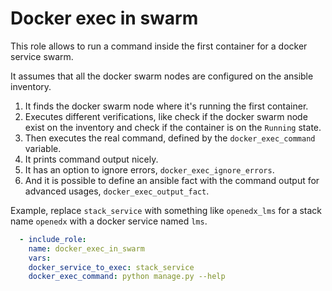 # Docker exec in swarm

This role allows to run a command inside the first container for a docker service swarm.

It assumes that all the docker swarm nodes are configured on the ansible inventory.

1. It finds the docker swarm node where it's running the first container.
2. Executes different verifications, like check if the docker swarm node exist on the inventory and check if the container is on the `Running` state.
3. Then executes the real command, defined by the `docker_exec_command` variable.
4. It prints command output nicely.
5. It has an option to ignore errors, `docker_exec_ignore_errors`.
6. And it is possible to define an ansible fact with the command output for advanced usages, `docker_exec_output_fact`.

Example, replace `stack_service` with something like `openedx_lms` for a stack name `openedx` with a docker service named `lms`.
```yaml
  - include_role:
    name: docker_exec_in_swarm
    vars:
    docker_service_to_exec: stack_service
    docker_exec_command: python manage.py --help
```